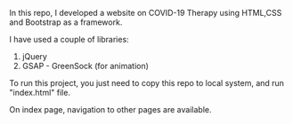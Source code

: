 In this repo, I developed a website on COVID-19 Therapy using HTML,CSS and Bootstrap as a framework.

I have used a couple of libraries:
1) jQuery
2) GSAP - GreenSock (for animation)

To run this project, you just need to copy this repo to local system,
and run "index.html" file.

On index page, navigation to other pages are available.

